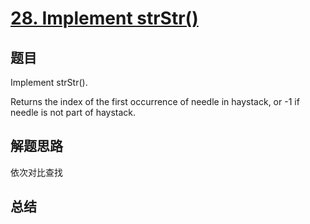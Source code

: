 # [28. Implement strStr()](https://leetcode-cn.com/problems/implement-strstr/)

## 题目
Implement strStr().

Returns the index of the first occurrence of needle in haystack, or -1 if needle is not part of haystack.

## 解题思路
依次对比查找

## 总结


